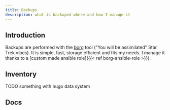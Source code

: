 ```yaml
---
title: Backups
description: what is backuped where and how I manage it
---
```


## Introduction

Backups are performed with the [borg](https://borgbackup.readthedocs.io/en/stable/) tool ("You will be assimilated" Star Trek vibes). It is simple, fast, storage efficient and fits my needs. I manage it thanks to a [custom made ansible role]({{< ref borg-ansible-role >}}).

## Inventory

TODO something with hugo data system

## Docs

